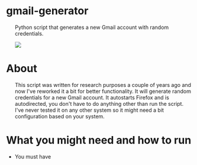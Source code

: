 <h1> gmail-generator </h1>
<ul>
	Python script that generates a new Gmail account with random credentials.

![](https://github.com/unix121/gmail-generator/blob/master/workflow/workflow.gif?raw=true)
</ul>

<h1>About</h1>
<ul> This script was written for research purposes a couple of years ago and now I've reworked it a bit for better functionality. It will generate random credentials for a new Gmail account. It autostarts Firefox and is autodirected, you don't have to do anything other than run the script. I've never tested it on any other system so it might need a bit configuration based on your system.
</ul>

<h1>What you might need and how to run</h1>
<ul>
	<li> You must have <a href="https://pypi.python.org/pypi/PyAutoGUI>pyautogui</a> installed </li>
	<li> Firefox </li>
	<li> Replace the image under /source/images/start_button.png with your menu's icon</li>
	<li> Run the script 

		python gmail_generator.py	

</li>
</ul>

<h1>Disclaimer </h1>
<ul> The author is not responsible for any damage caused by the script so use it with caution.</ul>

<h2>Author:</h2> Stavros Grigoriou
<h2>GitHub:</h2> https://github.com/unix121
